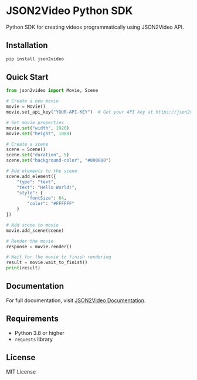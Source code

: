 # JSON2Video Python SDK

Python SDK for creating videos programmatically using JSON2Video API.

## Installation

```bash
pip install json2video
```

## Quick Start

```python
from json2video import Movie, Scene

# Create a new movie
movie = Movie()
movie.set_api_key("YOUR-API-KEY")  # Get your API key at https://json2video.com/get-api-key/

# Set movie properties
movie.set("width", 1920)
movie.set("height", 1080)

# Create a scene
scene = Scene()
scene.set("duration", 5)
scene.set("background-color", "#000000")

# Add elements to the scene
scene.add_element({
    "type": "text",
    "text": "Hello World!",
    "style": {
        "fontSize": 64,
        "color": "#FFFFFF"
    }
})

# Add scene to movie
movie.add_scene(scene)

# Render the movie
response = movie.render()

# Wait for the movie to finish rendering
result = movie.wait_to_finish()
print(result)
```

## Documentation

For full documentation, visit [JSON2Video Documentation](https://json2video.com/docs/).

## Requirements

- Python 3.8 or higher
- `requests` library

## License

MIT License 